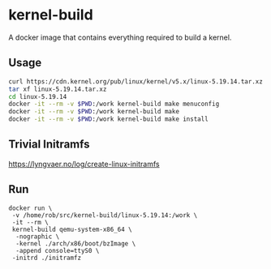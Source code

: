 # kernel-build

A docker image that contains everything required to build a kernel.

## Usage

```sh
curl https://cdn.kernel.org/pub/linux/kernel/v5.x/linux-5.19.14.tar.xz
tar xf linux-5.19.14.tar.xz
cd linux-5.19.14
docker -it --rm -v $PWD:/work kernel-build make menuconfig
docker -it --rm -v $PWD:/work kernel-build make 
docker -it --rm -v $PWD:/work kernel-build make install
```

## Trivial Initramfs

https://lyngvaer.no/log/create-linux-initramfs

## Run

```
docker run \
 -v /home/rob/src/kernel-build/linux-5.19.14:/work \
 -it --rm \
 kernel-build qemu-system-x86_64 \
  -nographic \
  -kernel ./arch/x86/boot/bzImage \
  -append console=ttyS0 \
 -initrd ./initramfz
```
